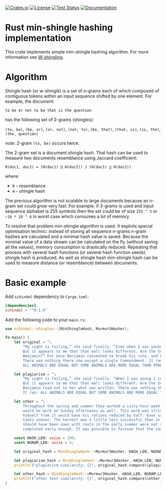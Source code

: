 [![Crates.io][crates-badge]][crates-url]
[![License][licence-badge]][licence-url]
[![Test Status][test-badge]][test-url]
[![Documentation][doc-badge]][doc-url]

[crates-badge]: https://img.shields.io/crates/v/schindel.svg
[crates-url]: https://crates.io/crates/schindel
[licence-badge]: https://img.shields.io/badge/license-Unlicense-blue.svg
[licence-url]: https://github.com/dapper91/schindel/blob/master/LICENSE
[test-badge]: https://github.com/dapper91/schindel/actions/workflows/test.yml/badge.svg?branch=master
[test-url]: https://github.com/dapper91/schindel/actions/workflows/test.yml
[doc-badge]: https://docs.rs/schindel/badge.svg
[doc-url]: https://docs.rs/schindel


# Rust min-shingle hashing implementation

This crate implements simple min-shingle hashing algorithm.
For more information see [W-shingling](https://en.wikipedia.org/wiki/W-shingling).


# Algorithm

Shingle hash (or w-shingle) is a set of n-grams each of which composed of contiguous tokens within an input sequence
shifted by one element. For example, the document: 

`to be or not to be that is the question`

has the following set of 2-grams (shingles):

`(to, be)`, `(be, or)`, `(or, not)`, `(not, to)`, `(be, that)`, `(that, is)`, `(is, the)`, `(the, question)`

*note*: 2-gram `(to, be)` occurs twice. 

The 2-gram set is a document shingle hash. 
That hash can be used to measure two documents resemblance using Jaccard coefficient:

`R(doc1, doc2) = (H(doc1) ⋂ H(doc2)) / (H(doc1) ⋃ H(doc2))`

where:
- `R` - resemblance
- `H` - shingle hash

The previous algorithm is not scalable to large documents because an n-gram set could grow very fast.
For example, if 3-grams is used and input sequence alphabet is 255 symbols then the set could be of size
`255 ^ 3` or `~16 * 10 ^ 6` in worst case which consumes a lot of memory.

To resolve that problem min-shingle algorithm is used. It exploits special optimisation technic:
instead of storing all sequence n-grams n-gram hashes are calculated and a minimal hash value is saved.
Because the minimal value of a data stream can be calculated on the fly (without saving all the values),
memory consumption is drastically reduced. Repeating that process with several hash functions 
(or several hash function seeds) shingle hash is produced.
As well as shingle hash min-shingle hash can be used to measure distance (or resemblance) between documents.

# Basic example

Add `schindel` dependency to `Cargo.toml`:

```toml
[dependencies]
schindel = "^0.1.0"
```

Add the following code to your `main.rs`:

``` rust
use schindel::shingles::{MinShingleHash, Murmur3Hasher};

fn main() {
    let original = "\
        “My sight is failing,” she said finally. “Even when I was young I could not have read what was written there. \
        But it appears to me that that wall looks different. Are the Seven Commandments the same as they used to be, \
        Benjamin?” For once Benjamin consented to break his rule, and he read out to her what was written on the wall. \
        There was nothing there now except a single Commandment. It ran:\
        ALL ANIMALS ARE EQUAL BUT SOME ANIMALS ARE MORE EQUAL THAN OTHERS";

    let plagiarism = "\
        “My sight is failing,” she said finally. “When I was young I could not have read what was written there. \
        But it appears to me that that wall looks different. Are the Seven Commandments the same as they used to be” \
        Benjamin read out to her what was written. There was nothing there now except a single Commandment. \
        It ran: ALL ANIMALS ARE EQUAL BUT SOME ANIMALS ARE MORE EQUAL THAN OTHERS";

    let other = "\
        Throughout the spring and summer they worked a sixty-hour week, and in August Napoleon announced that there \
        would be work on Sunday afternoons as well. This work was strictly voluntary, but any animal who absented \
        himself from it would have his rations reduced by half. Even so, it was found necessary to leave certain \
        tasks undone. The harvest was a little less successful than in the previous year, and two fields which \
        should have been sown with roots in the early summer were not sown because the ploughing had not been \
        completed early enough. It was possible to foresee that the coming winter would be a hard one.";

    const HASH_LEN: usize = 100;
    const NGRAM_LEN: usize = 5;

    let original_hash = MinShingleHash::<Murmur3Hasher, HASH_LEN, NGRAM_LEN>::new(original.chars());

    let plagiarism_hash = MinShingleHash::<Murmur3Hasher, HASH_LEN, NGRAM_LEN>::new(plagiarism.chars());
    println!("plagiarism similarity: {}", original_hash.compare(&plagiarism_hash));

    let other_hash = MinShingleHash::<Murmur3Hasher, HASH_LEN, NGRAM_LEN>::new(other.chars());
    println!("other text similarity: {}", original_hash.compare(&other_hash));
}
```
